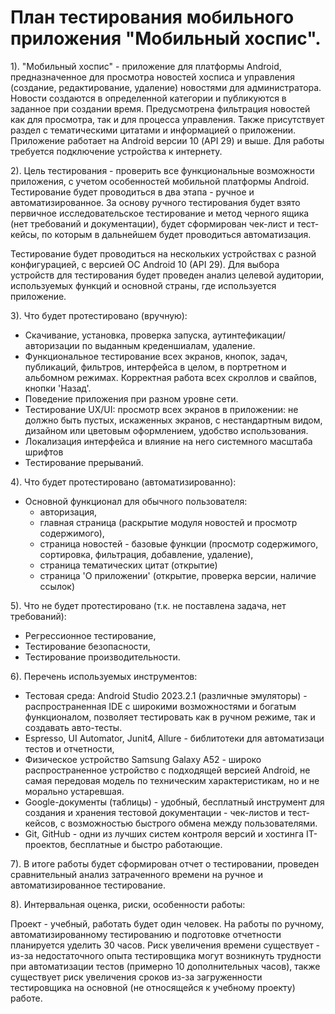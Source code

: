 
# План тестирования мобильного приложения "Мобильный хоспис".

1). "Мобильный хоспис" - приложение для платформы Android, предназначенное для просмотра новостей хосписа и управления (создание, редактирование, удаление) новостями для администратора. Новости создаются в определенной категории и публикуются в заданное при создании время. Предусмотрена фильтрация новостей как для просмотра, так и для процесса управления. Также присутствует раздел с тематическими цитатами и информацией о приложении.
Приложение работает на Android версии 10 (API 29) и выше. Для работы требуется подключение устройства к интернету.

2). Цель тестирования - проверить все функциональные возможности приложения, с учетом особенностей мобильной платформы Android.
Тестирование будет проводиться в два этапа - ручное и автоматизированное.
За основу ручного тестирования будет взято первичное исследовательское тестирование и метод черного ящика (нет требований и документации),
будет сформирован чек-лист и тест-кейсы, по которым в дальнейшем будет проводиться автоматизация.

Тестирование будет проводиться на нескольких устройствах с разной конфигурацией, с версией ОС Android 10 (API 29).
Для выбора устройств для тестирования будет проведен анализ целевой аудитории, используемых функций и основной страны, где используется приложение.

3). Что будет протестировано (вручную):

- Скачивание, установка, проверка запуска, аутинтефикации/авторизации по выданным креденшиалам, удаление.
- Функциональное тестирование всех экранов, кнопок, задач, публикаций, фильтров, интерфейса в целом, в портретном и альбомном режимах. Корректная работа всех скроллов и свайпов, кнопки 'Назад'.
- Поведение приложения при разном уровне сети.
- Тестирование UX/UI: просмотр всех экранов в приложении: не должно быть пустых, искаженных экранов, с нестандартным видом, дизайном или цветовым оформлением, удобство использования.
- Локализация интерфейса и влияние на него системного масштаба шрифтов
- Тестирование прерываний.

4). Что будет протестировано (автоматизированно):

- Основной функционал для обычного пользователя:
    - авторизация,
    - главная страница (раскрытие модуля новостей и просмотр содержимого),
    - страница новостей - базовые функции (просмотр содержимого, сортировка, фильтрация, добавление, удаление),
    - страница тематических цитат (открытие)
    - страница 'О приложении' (открытие, проверка версии, наличие ссылок)

5). Что не будет протестировано (т.к. не поставлена задача, нет требований):

- Регрессионное тестирование,
- Тестирование безопасности,
- Тестирование производительности.

6). Перечень используемых инструментов:
- Тестовая среда: Android Studio 2023.2.1 (различные эмуляторы) - распространенная IDE с широкими возможностями и богатым функционалом, позволяет тестировать как в ручном режиме, так и создавать авто-тесты.
- Espresso, UI Automator, Junit4, Allure - библитотеки для автоматизаци тестов и отчетности,
- Физическое устройство Samsung Galaxy A52 - широко распространенное устройство с подходящей версией Android, не самая передовая модель по техническим характеристикам, но и не морально устаревшая.
- Google-документы (таблицы) - удобный, бесплатный инструмент для создания и хранения тестовой документации - чек-листов и тест-кейсов, с возможностью быстрого обмена между пользователями.
- Git, GitHub - одни из лучших систем контроля версий и хостинга IT-проектов, бесплатные и быстро работающие.

7). В итоге работы будет сформирован отчет о тестировании, проведен сравнительный анализ затраченного времени на ручное и автоматизированное тестирование.

8). Интервальная оценка, риски, особенности работы:

Проект - учебный, работать будет один человек. На работы по ручному, автоматизированному тестированию и подготовке отчетности планируется уделить 30 часов. Риск увеличения времени существует - из-за недостаточного опыта тестировщика могут возникнуть трудности при автоматизации тестов (примерно 10 дополнительных часов), также существует риск увеличения сроков из-за загруженности тестировщика на основной (не относящейся к учебному проекту) работе.